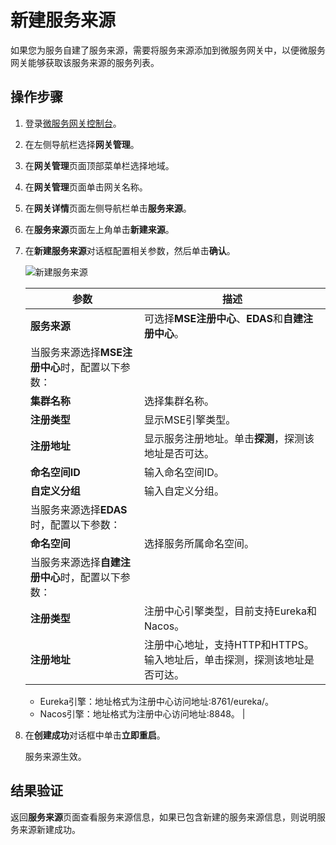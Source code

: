 # 新建服务来源

如果您为服务自建了服务来源，需要将服务来源添加到微服务网关中，以便微服务网关能够获取该服务来源的服务列表。

## 操作步骤

1.  登录[微服务网关控制台](https://microgw.console.aliyun.com/)。

2.  在左侧导航栏选择**网关管理**。

3.  在**网关管理**页面顶部菜单栏选择地域。

4.  在**网关管理**页面单击网关名称。

5.  在**网关详情**页面左侧导航栏单击**服务来源**。

6.  在**服务来源**页面左上角单击**新建来源**。

7.  在**新建服务来源**对话框配置相关参数，然后单击**确认**。

    ![新建服务来源](https://static-aliyun-doc.oss-accelerate.aliyuncs.com/assets/img/zh-CN/8578231261/p275045.png)

    |参数|描述|
    |--|--|
    |**服务来源**|可选择**MSE注册中心**、**EDAS**和**自建注册中心**。|
    |当服务来源选择**MSE注册中心**时，配置以下参数：|
    |**集群名称**|选择集群名称。|
    |**注册类型**|显示MSE引擎类型。|
    |**注册地址**|显示服务注册地址。单击**探测**，探测该地址是否可达。|
    |**命名空间ID**|输入命名空间ID。|
    |**自定义分组**|输入自定义分组。|
    |当服务来源选择**EDAS**时，配置以下参数：|
    |**命名空间**|选择服务所属命名空间。|
    |当服务来源选择**自建注册中心**时，配置以下参数：|
    |**注册类型**|注册中心引擎类型，目前支持Eureka和Nacos。|
    |**注册地址**|注册中心地址，支持HTTP和HTTPS。输入地址后，单击探测，探测该地址是否可达。

    -   Eureka引擎：地址格式为注册中心访问地址:8761/eureka/。
    -   Nacos引擎：地址格式为注册中心访问地址:8848。 |

8.  在**创建成功**对话框中单击**立即重启**。

    服务来源生效。


## 结果验证

返回**服务来源**页面查看服务来源信息，如果已包含新建的服务来源信息，则说明服务来源新建成功。

